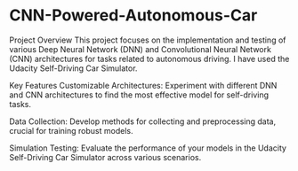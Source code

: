 # CNN-Powered-Autonomous-Car

Project Overview
This project focuses on the implementation and testing of various Deep Neural Network (DNN) and Convolutional Neural Network (CNN) architectures for tasks related to autonomous driving.
I have used the Udacity Self-Driving Car Simulator.

Key Features
Customizable Architectures: Experiment with different DNN and CNN architectures to find the most effective model for self-driving tasks.

Data Collection: 
Develop methods for collecting and preprocessing data, crucial for training robust models.

Simulation Testing: Evaluate the performance of your models in the Udacity Self-Driving Car Simulator across various scenarios.


